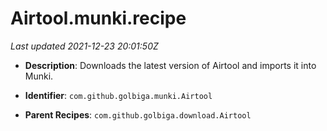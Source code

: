 # Airtool.munki.recipe

_Last updated 2021-12-23 20:01:50Z_

- **Description**: Downloads the latest version of Airtool and imports it into Munki.

- **Identifier**: `com.github.golbiga.munki.Airtool`

- **Parent Recipes**: `com.github.golbiga.download.Airtool`
